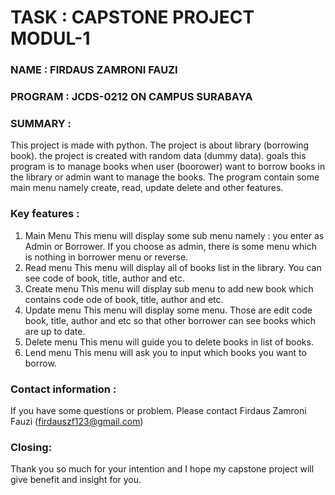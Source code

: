 # TASK		: CAPSTONE PROJECT MODUL-1
### NAME		: FIRDAUS ZAMRONI FAUZI
### PROGRAM	: JCDS-0212 ON CAMPUS SURABAYA

### SUMMARY :
This project is made with python. The project is about library (borrowing book). the project is created with random data (dummy data). goals this program is to manage books when user (boorower) want to borrow books in the library or admin want to manage the books. The program contain some main menu namely create, read, update delete and other features.

### Key features :
1. Main Menu
    This menu will display some sub menu namely : you enter as  Admin or Borrower. If you choose as admin, there is some menu which is nothing in  borrower menu or reverse.
2. Read menu
    This menu will display all  of books list in the library. You can see code of book, title, author and etc.
3. Create menu
    This menu will display sub menu to add new book which contains code ode of book, title, author and etc.
4. Update menu
    This menu will display some menu. Those are edit code book, title, author and etc so that other borrower can see books which are up to date.
5. Delete menu
    This menu will guide you to delete books in  list of books.
6. Lend menu
    This menu will ask you  to input which books you want to borrow.

### Contact information :
If you  have some questions or problem. Please contact Firdaus Zamroni Fauzi (firdauszf123@gmail.com)

### Closing:
Thank you so much for your intention and I hope my capstone project will give benefit and insight for you.

